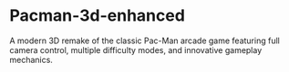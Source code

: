 # Pacman-3d-enhanced
A modern 3D remake of the classic Pac-Man arcade game featuring full camera control, multiple difficulty modes, and innovative gameplay mechanics.
